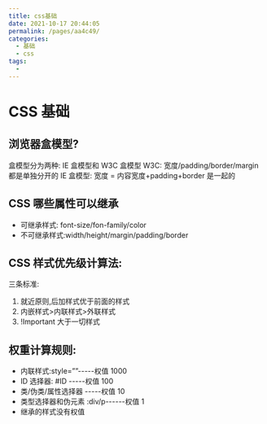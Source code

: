 ```yaml
---
title: css基础
date: 2021-10-17 20:44:05
permalink: /pages/aa4c49/
categories:
  - 基础
  - css
tags:
  -
---
```


# CSS 基础

## 浏览器盒模型?

盒模型分为两种: IE 盒模型和 W3C 盒模型
W3C: 宽度/padding/border/margin 都是单独分开的
IE 盒模型: 宽度 = 内容宽度+padding+border 是一起的

## CSS 哪些属性可以继承

- 可继承样式: font-size/fon-family/color
- 不可继承样式:width/height/margin/padding/border

## CSS 样式优先级计算法:

三条标准:

1. 就近原则,后加样式优于前面的样式
2. 内嵌样式>内联样式>外联样式
3. !Important 大于一切样式

## 权重计算规则:

- 内联样式:style=””-----权值 1000
- ID 选择器: #ID -----权值 100
- 类/伪类/属性选择器 -----权值 10
- 类型选择器和伪元素 :div/p------权值 1
- 继承的样式没有权值
